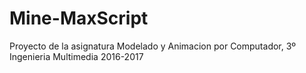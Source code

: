 # Mine-MaxScript

Proyecto de la asignatura Modelado y Animacion por Computador, 3º Ingenieria Multimedia 2016-2017

